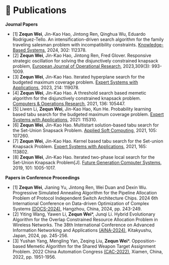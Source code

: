 
# 📝 Publications 

<!--
## 🎙 Speech Synthesis


<div class='paper-box'><div class='paper-box-image'><div><div class="badge">NeurIPS 2019</div><img src='images/fs.png' alt="sym" width="100%"></div></div>
<div class='paper-box-text' markdown="1">

[FastSpeech: Fast, Robust and Controllable Text to Speech](https://papers.nips.cc/paper/8580-fastspeech-fast-robust-and-controllable-text-to-speech.pdf) \\
**Yi Ren**, Yangjun Ruan, Xu Tan, Tao Qin, Sheng Zhao, Zhou Zhao, Tie-Yan Liu

[**Project**](https://speechresearch.github.io/fastspeech/) <strong><span class='show_paper_citations' data='4FA6C0AAAAAJ:qjMakFHDy7sC'></span></strong>

- FastSpeech is the first fully parallel end-to-end speech synthesis model.
- **Academic Impact**: This work is included by many famous speech synthesis open-source projects, such as [ESPNet ![](https://img.shields.io/github/stars/espnet/espnet?style=social)](https://github.com/espnet/espnet). Our work are promoted by more than 20 media and forums, such as [机器之心](https://mp.weixin.qq.com/s/UkFadiUBy-Ymn-zhJ95JcQ)、[InfoQ](https://www.infoq.cn/article/tvy7hnin8bjvlm6g0myu).
- **Industry Impact**: FastSpeech has been deployed in [Microsoft Azure TTS service](https://techcommunity.microsoft.com/t5/azure-ai/neural-text-to-speech-extends-support-to-15-more-languages-with/ba-p/1505911) and supports 49 more languages with state-of-the-art AI quality. It was also shown as a text-to-speech system acceleration example in [NVIDIA GTC2020](https://resources.nvidia.com/events/GTC2020s21420).
</div>
</div>


<div class='paper-box'><div class='paper-box-image'><div><div class="badge">ICLR 2021</div><img src='images/fs2.png' alt="sym" width="100%"></div></div>
<div class='paper-box-text' markdown="1">

[FastSpeech 2: Fast and High-Quality End-to-End Text to Speech](https://arxiv.org/abs/2006.04558) \\
**Yi Ren**, Chenxu Hu, Xu Tan, Tao Qin, Sheng Zhao, Zhou Zhao, Tie-Yan Liu

[**Project**](https://speechresearch.github.io/fastspeech2/) <strong><span class='show_paper_citations' data='4FA6C0AAAAAJ:LkGwnXOMwfcC'></span></strong>
  - This work is included by many famous speech synthesis open-source projects, such as [PaddlePaddle/Parakeet ![](https://img.shields.io/github/stars/PaddlePaddle/PaddleSpeech?style=social)](https://github.com/PaddlePaddle/PaddleSpeech), [ESPNet ![](https://img.shields.io/github/stars/espnet/espnet?style=social)](https://github.com/espnet/espnet) and [fairseq ![](https://img.shields.io/github/stars/pytorch/fairseq?style=social)](https://github.com/pytorch/fairseq).
</div>
</div>


<div class='paper-box'><div class='paper-box-image'><div><div class="badge">ICLR 2024</div><img src='images/mega.png' alt="sym" width="100%"></div></div>
<div class='paper-box-text' markdown="1">

[Mega-TTS 2: Boosting Prompting Mechanisms for Zero-Shot Speech Synthesis](https://openreview.net/forum?id=mvMI3N4AvD) \\ 
Ziyue Jiang, Jinglin Liu, **Yi Ren**, et al.

[**Project**](https://boostprompt.github.io/boostprompt/) 
  - This work has been deployed on many TikTok products.
  - Advandced zero-shot voice cloning model.
</div>
</div>


<div class='paper-box'><div class='paper-box-image'><div><div class="badge">AAAI 2022</div><img src='images/diffsinger.png' alt="sym" width="100%"></div></div>
<div class='paper-box-text' markdown="1">

[DiffSinger: Singing Voice Synthesis via Shallow Diffusion Mechanism](https://arxiv.org/abs/2105.02446) \\
Jinglin Liu, Chengxi Li, **Yi Ren**, Feiyang Chen, Zhou Zhao

- Many [video demos](https://www.bilibili.com/video/BV1be411N7JA) created by the [DiffSinger community](https://github.com/openvpi) are released.
- DiffSinger was introduced in [a very popular video](https://www.bilibili.com/video/BV1uM411t7ZJ) (1600k+ views) on Bilibili!

- [**Project**](https://diffsinger.github.io/) \| [![](https://img.shields.io/github/stars/NATSpeech/NATSpeech?style=social&label=DiffSpeech Stars)](https://github.com/NATSpeech/NATSpeech) \| [![](https://img.shields.io/github/stars/MoonInTheRiver/DiffSinger?style=social&label=DiffSinger Stars)](https://github.com/MoonInTheRiver/DiffSinger) \| [![Hugging Face](https://img.shields.io/badge/%F0%9F%A4%97%20Hugging%20Face-blue?label=Demo)](https://huggingface.co/spaces/NATSpeech/DiffSpeech)
</div>
</div>


<div class='paper-box'><div class='paper-box-image'><div><div class="badge">NeurIPS 2021</div><img src='images/portaspeech.png' alt="sym" width="100%"></div></div>
<div class='paper-box-text' markdown="1">

[PortaSpeech: Portable and High-Quality Generative Text-to-Speech](https://arxiv.org/abs/2109.15166) \\
**Yi Ren**, Jinglin Liu, Zhou Zhao

[**Project**](https://portaspeech.github.io/) \| [![](https://img.shields.io/github/stars/NATSpeech/NATSpeech?style=social&label=Code+Stars)](https://github.com/NATSpeech/NATSpeech) \| [![Hugging Face](https://img.shields.io/badge/%F0%9F%A4%97%20Hugging%20Face-blue?label=Demo)](https://huggingface.co/spaces/NATSpeech/PortaSpeech)
</div>
</div>
-->

**Journal Papers**

- [1] **Zequn Wei**, Jin-Kao Hao, Jintong Ren, Qinghua Wu, Eduardo Rodriguez-Tello. An intensification-driven search algorithm for the family traveling salesman problem with incompatibility constraints. [Knowledge-Based Systems](https://www.sciencedirect.com/science/article/abs/pii/S0950705124010128), 2024, 302: 112378.
- [2] **Zequn Wei**, Jin-Kao Hao, Jintong Ren, Fred Glover. Responsive strategic oscillation for solving the disjunctively constrained knapsack problem, [European Journal of Operational Research](https://www.sciencedirect.com/science/article/abs/pii/S0377221723001248), 2023,309(3): 993-1009.  
- [3] **Zequn Wei**, Jin-Kao Hao. Iterated hyperplane search for the budgeted maximum coverage problem. [Expert Systems with Applications](https://www.sciencedirect.com/science/article/pii/S0957417422020966), 2023, 214: 119078.
- [4] **Zequn Wei**, Jin-Kao Hao. A threshold search based memetic algorithm for the disjunctively constrained knapsack problem. [Computers & Operations Research](https://www.sciencedirect.com/science/article/pii/S030505482100201X), 2021, 136: 105447.
- [5] Liwen Li, **Zequn Wei**, Jin-Kao Hao, Kun He. Probability learning based tabu search for the budgeted maximum coverage problem. [Expert Systems with Applications](https://www.sciencedirect.com/science/article/pii/S0957417421007399), 2021: 115310.
- [6] **Zequn Wei**, Jin-Kao Hao. Multistart solution-based tabu search for the Set-Union Snapsack Problem. [Applied Soft Computing](https://www.sciencedirect.com/science/article/pii/S1568494621001836), 2021, 105: 107260.
- [7] **Zequn Wei**, Jin-Kao Hao. Kernel based tabu search for the Set-union Knapsack Problem. [Expert Systems with Applications](https://www.sciencedirect.com/science/article/pii/S0957417420306199), 2021, 165: 113802.
- [8] **Zequn Wei**, Jin-Kao Hao. Iterated two-phase local search for the Set-Union Knapsack Problem[J]. [Future Generation Computer Systems](https://www.sciencedirect.com/science/article/pii/S0167739X19306569), 2019, 101: 1005-1017. 


**Papers in Conference Proceedings**

- [1] **Zequn Wei**, Jianing Yu, Jintong Ren, Wei Duan and Dexin Wu. Progressive Simulated Annealing Algorithm for the Pipeline Allocation Problem of Protocol Independent Switch Architecture Chips. 2024 6th International Conference on Data-driven Optimization of Complex Systems [(DOCS-2024)](https://ieeexplore.ieee.org/abstract/document/10704552), Hangzhou, China, 2024, pp. 243-249.
- [2] Yiting Wang, Yawen Li, **Zequn Wei***, Junqi Li. Hybrid Evolutionary Algorithm for the Overlap Constrained Resource Allocation Problem in Wireless Networks. The 38th International Conference on Advanced Information Networking and Applications [(AINA-2024)](https://link.springer.com/book/10.1007/978-3-031-57870-0), Kitakyushu, Japan, 2024, pp. 245-256.
- [3] Yushan Yang, Mengling Yan, Zeqing Liu, **Zequn Wei***. Opposition-based Memetic Algorithm for the Shared Weapon Target Assignment Problem. 2022 China Automation Congress [(CAC-2022)](https://ieeexplore.ieee.org/document/10056059), Xiamen, China, 2022, pp. 1951-1956.
<!--
-->